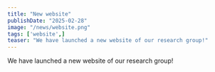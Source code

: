 ```yaml
---
title: "New website"
publishDate: "2025-02-28"
image: "/news/website.png"
tags: ['website',]
teaser: "We have launched a new website of our research group!"
---
```


We have launched a new website of our research group!